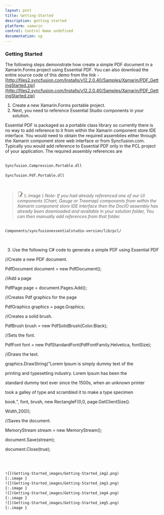 ```yaml
---
layout: post
title: Getting-Started
description: getting started	
platform: xamarin
control: Control Name undefined
documentation: ug
---
```


### Getting Started	

The following steps demonstrate how create a simple PDF document in a Xamarin.Forms project using Essential PDF. You can also download the entire source code of this demo from the link - [http://files2.syncfusion.com/Installs/v12.2.0.40/Samples/Xamarin/PDF_GettingStarted.zip](http://files2.syncfusion.com/Installs/v12.2.0.40/Samples/Xamarin/PDF_GettingStarted.zip)

1. Create a new Xamarin.Forms portable project.
2. Next, you need to reference Essential Studio components in your solution. 

Essential PDF is packaged as a portable class library so currently there is no way to add reference to it from within the Xamarin component store IDE interface. You would need to obtain the required assemblies either through the Xamarin component store web interface or from Syncfusion.com. Typically you would add reference to Essential PDF only in the PCL project of your application. The required assembly references are



```

Syncfusion.Compression.Portable.dll

Syncfusion.Pdf.Portable.dll



```

> ![C:/Users/ApoorvahR/Desktop/Note.png](Getting-Started_images/Getting-Started_img1.png)
{:.image }
_Note: If you had already referenced one of our UI components (Chart, Gauge or Treemap) components from within the Xamarin component store IDE interface then the DocIO assembly has already been downloaded and available in your solution folder, You can then manually add references from that folder._



```

Components/syncfusionessentialstudio-version/lib/pcl/



```

3. Use the following C# code to generate a simple PDF using Essential PDF



//Create a new PDF document.

PdfDocument document = new PdfDocument();



//Add a page

PdfPage page = document.Pages.Add();



//Creates Pdf graphics for the page

PdfGraphics graphics = page.Graphics;



//Creates a solid brush.

PdfBrush brush = new PdfSolidBrush(Color.Black);



//Sets the font.

PdfFont font = new PdfStandardFont(PdfFontFamily.Helvetica, fontSize);



//Draws the text.

graphics.DrawString("Lorem Ipsum is simply dummy text of the

printing and typesetting industry. Lorem Ipsum has been the

standard dummy text ever since the 1500s, when an unknown printer

took a galley of type and scrambled it to make a type specimen

book.", font, brush, new RectangleF(0,0, page.GetClientSize().

Width,200));



//Saves the document.

MemoryStream stream = new MemoryStream();

document.Save(stream);

document.Close(true);

```



![](Getting-Started_images/Getting-Started_img2.png)
{:.image }
![](Getting-Started_images/Getting-Started_img3.png)
{:.image }
![](Getting-Started_images/Getting-Started_img4.png)
{:.image }
![](Getting-Started_images/Getting-Started_img5.png)
{:.image }




